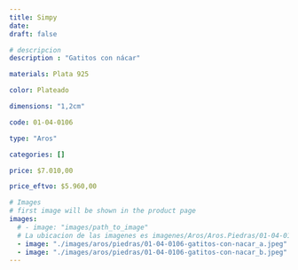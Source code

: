 ```yaml
---
title: Simpy
date: 
draft: false

# descripcion
description : "Gatitos con nácar"

materials: Plata 925

color: Plateado

dimensions: "1,2cm"

code: 01-04-0106

type: "Aros"

categories: []

price: $7.010,00

price_eftvo: $5.960,00

# Images
# first image will be shown in the product page
images:
  # - image: "images/path_to_image"
  # La ubicacion de las imagenes es imagenes/Aros/Aros.Piedras/01-04-0106-simpy
  - image: "./images/aros/piedras/01-04-0106-gatitos-con-nacar_a.jpeg"
  - image: "./images/aros/piedras/01-04-0106-gatitos-con-nacar_b.jpeg"
---
```

